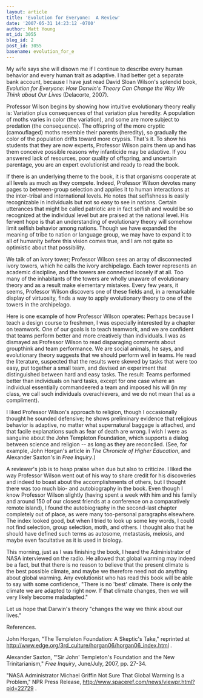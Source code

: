 ```yaml
---
layout: article
title: 'Evolution for Everyone:  A Review'
date: '2007-05-31 14:23:12 -0700'
author: Matt Young
mt_id: 3055
blog_id: 2
post_id: 3055
basename: evolution_for_e
---
```

My wife says she will disown me if I continue to describe every human behavior and every human trait as adaptive.  I had better get a separate bank account, because I have just read David Sloan Wilson's splendid book, _Evolution for Everyone: How Darwin's Theory Can Change the Way We Think about Our Lives_ (Delacorte, 2007).

Professor Wilson begins by showing how intuitive evolutionary theory really is:  Variation plus consequences of that variation plus heredity.  A population of moths varies in color (the variation), and some are more subject to predation (the consequence).  The offspring of the more cryptic (camouflaged) moths resemble their parents (heredity), so gradually the color of the population drifts toward more crypsis.  That's it.  To show his students that they are now experts, Professor Wilson pairs them up and has them conceive possible reasons why infanticide may be adaptive.  If you answered lack of resources, poor quality of offspring, and uncertain parentage, you are an expert evolutionist and ready to read the book.

If there is an underlying theme to the book, it is that organisms cooperate at all levels as much as they compete.  Indeed, Professor Wilson devotes many pages to between-group selection and applies it to human interactions at the inter-tribal and international levels.  He notes that selfishness is easily recognizable in individuals but not so easy to see in nations.  Certain utterances that might be called patriotic are in fact selfish and would be so recognized at the individual level but are praised at the national level. His fervent hope is that an understanding of evolutionary theory will somehow limit selfish behavior among nations.  Though we have expanded the meaning of tribe to nation or language group, we may have to expand it to all of humanity before this vision comes true, and I am not quite so optimistic about that possibility.

We talk of an ivory tower; Professor Wilson sees an array of disconnected ivory towers, which he calls the ivory archipelago.  Each tower represents an academic discipline, and the towers are connected loosely if at all.  Too many of the inhabitants of the towers are wholly unaware of evolutionary theory and as a result make elementary mistakes.  Every few years, it seems, Professor Wilson discovers one of these fields and, in a remarkable display of virtuosity, finds a way to apply evolutionary theory to one of the towers in the archipelago.

Here is one example of how Professor Wilson operates:  Perhaps because I teach a design course to freshmen, I was especially interested by a chapter on teamwork.  One of our goals is to teach teamwork, and we are confident that teams perform better and more creatively than individuals.  I was as dismayed as Professor Wilson to read disparaging comments about groupthink and team performance.  We are social animals, he says, and evolutionary theory suggests that we should perform well in teams.  He read the literature, suspected that the results were skewed by tasks that were too easy, put together a small team, and devised an experiment that distinguished between hard and easy tasks.  The result:  Teams performed better than individuals on hard tasks, except for one case where an individual essentially commandeered a team and imposed his will (in my class, we call such individuals overachievers, and we do not mean that as a compliment).

I liked Professor Wilson's approach to religion, though I occasionally thought he sounded defensive; he shows preliminary evidence that religious behavior is adaptive, no matter what supernatural baggage is attached, and that facile explanations such as fear of death are wrong.  I wish I were as sanguine about the John Templeton Foundation, which supports a dialog between science and religion -- as long as they are reconciled.  (See, for example, John Horgan's article in _The Chronicle of Higher Education_, and Alexander Saxton's in _Free Inquiry_.)

A reviewer's job is to heap praise when due but also to criticize.   I liked the way Professor Wilson went out of his way to share credit for his discoveries and indeed to boast about the accomplishments of others, but I thought there was too much bio- and autobiography in the book.  Even though I know Professor Wilson slightly (having spent a week with him and his family and around 150 of our closest friends at a conference on a comparatively remote island), I found the autobiography in the second-last chapter completely out of place, as were many too-personal paragraphs elsewhere.  The index looked good, but when I tried to look up some key words, I could not find selection, group selection, moth, and others.  I thought also that he should have defined such terms as autosome, metastasis, meiosis, and maybe even facultative as it is used in biology.

This morning, just as I was finishing the book, I heard the Administrator of NASA interviewed on the radio.  He allowed that global warming may indeed be a fact, but that there is no reason to believe that the present climate is the best possible climate, and maybe we therefore need not do anything about global warming.  Any evolutionist who has read this book will be able to say with some confidence, "There is no 'best' climate.  There is only the climate we are adapted to right now.  If that climate changes, then we will very likely become maladapted."  

Let us hope that Darwin's theory "changes the way we think about our lives." 

References.

John Horgan, "The Templeton Foundation: A Skeptic's Take," reprinted at http://www.edge.org/3rd_culture/horgan06/horgan06_index.html .

Alexander Saxton, "'Sir John' Templeton's Foundation and the New Trinitarianism," _Free Inquiry_, June/July, 2007, pp. 27-34.

"NASA Administrator Michael Griffin Not Sure That Global Warming Is a Problem," NPR Press Release, http://www.spaceref.com/news/viewpr.html?pid=22729 .
